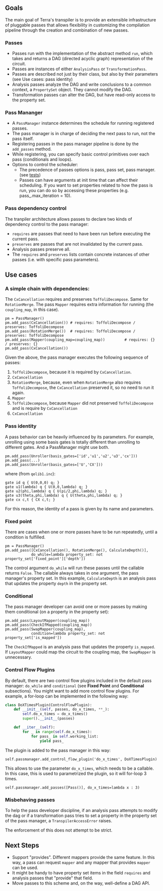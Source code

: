 ## Goals
The main goal of Terra's transpiler is to provide an extensible infrastructure of pluggable passes that allows flexibility in customizing the compilation pipeline through the creation and combination of new passes.

### Passes
- Passes run with the implementation of the abstract method `run`, which takes and returns a DAG (directed acyclic graph) representation of the circuit.
- Passes are instances of either `AnalysisPass` or `TransformationPass`.
- Passes are described not just by their class, but also by their parameters (see Use cases: pass identity)
- Analysis passes analyze the DAG and write conclusions to a common context, a `PropertySet` object. They cannot modify the DAG.
- Transformation passes can alter the DAG, but have read-only access to the property set.

### Pass Mananger
- A `PassManager` instance determines the schedule for running registered passes.
- The pass manager is in charge of deciding the next pass to run, not the pass itself.
- Registering passes in the pass manager pipeline is done by the `add_passes` method.
- While registering, you can specify basic control primitives over each pass (conditionals and loops).
- Options to control the scheduler:
	- The precedence of passes options is pass, pass set, pass manager. (see [tests](https://github.com/Qiskit/qiskit-terra/master/test/transpiler/test_pass_scheduler.py))
	- Passes can have arguments at init time that can affect their scheduling. If you want to set properties related to how the pass is run, you can do so by accessing these properties (e.g. pass_.max_iteration = 10).


### Pass dependency control
The tranpiler architecture allows passes to declare two kinds of dependency control to the pass manager:
- `requires` are passes that need to have been run before executing the current pass.
- `preserves` are passes that are not invalidated by the current pass.
- Analysis passes preserve all.
- The `requires` and `preserves` lists contain concrete instances of other passes (i.e. with specific pass parameters).

## Use cases
### A simple chain with dependencies:
The `CxCancellation` requires and preserves `ToffoliDecompose`. Same for `RotationMerge`. The pass `Mapper` requires extra information for running (the `coupling_map`, in this case).

```
pm = PassManager()
pm.add_pass(CxCancellation()) # requires: ToffoliDecompose / preserves: ToffoliDecompose
pm.add_pass(RotationMerge())  # requires: ToffoliDecompose / preserves: ToffoliDecompose
pm.add_pass(Mapper(coupling_map=coupling_map))         # requires: {} / preserves: {}
pm.add_pass(CxCancellation())
```

Given the above, the pass manager executes the following sequence of passes:

1. `ToffoliDecompose`, because it is required by `CxCancellation`.
2. `CxCancellation`
3. `RotationMerge`, because, even when `RotationMerge` also requires `ToffoliDecompose`, the `CxCancellation` preserved it, so no need to run it again.
4. `Mapper`
1. `ToffoliDecompose`, because `Mapper` did not preserved `ToffoliDecompose` and is require by `CxCancellation`
2. `CxCancellation`

### Pass identity
A pass behavior can be heavily influenced by its parameters. For example, unrolling using some basis gates is totally different than unrolling to different gates. And a PassManager might use both.

```
pm.add_pass(Unroller(basis_gates=['id','u1','u2','u3','cx']))
pm.add_pass(...)
pm.add_pass(Unroller(basis_gates=['U','CX']))
```

where (from `qelib1.inc`):

```
gate id q { U(0,0,0) q; }
gate u1(lambda) q { U(0,0,lambda) q; }
gate u2(phi,lambda) q { U(pi/2,phi,lambda) q; }
gate u3(theta,phi,lambda) q { U(theta,phi,lambda) q; }
gate cx c,t { CX c,t; }
```

For this reason, the identity of a pass is given by its name and parameters.

### Fixed point
There are cases when one or more passes have to be run repeatedly, until a condition is fulfilled.

```
pm = PassManager()
pm.add_pass([CxCancellation(), RotationMerge(), CalculateDepth()],
            do_while=lambda property_set: not property_set['fixed_point']['depth'])
```
The control argument `do_while` will run these passes until the callable returns `False`. The callable always takes in one argument, the pass manager's property set. In this example, `CalculateDepth` is an analysis pass that updates the property `depth` in the property set.

### Conditional 
The pass manager developer can avoid one or more passes by making them conditional (on a property in the property set):

```
pm.add_pass(LayoutMapper(coupling_map))
pm.add_pass(CheckIfMapped(coupling_map))
pm.add_pass(SwapMapper(coupling_map),
            condition=lambda property_set: not property_set['is_mapped'])
``` 

The `CheckIfMapped` is an analysis pass that updates the property `is_mapped`. If `LayoutMapper` could map the circuit to the coupling map, the `SwapMapper` is unnecessary.

### Control Flow Plugins
By default, there are two control flow plugins included in the default pass manager: `do_while` and `conditional` (see **Fixed Point** and **Conditional** subsections). You might want to add more control flow plugins. For example, a for-loop can be implemented in the following way:
```Python
class DoXTimesPlugin(ControlFlowPlugin):
    def __init__(self, passes, do_x_times, **_):
        self.do_x_times = do_x_times()
        super().__init__(passes)

    def __iter__(self):
        for _ in range(self.do_x_times):
            for pass_ in self.working_list:
                yield pass_
```
The plugin is added to the pass manager in this way:
```
self.passmanager.add_control_flow_plugin('do_x_times', DoXTimesPlugin)
```
This allows to use the parameter `do_x_times`, which needs to be a callable. In this case, this is used to parametrized the plugin, so it will for-loop 3 times.
```
self.passmanager.add_passes([Pass()], do_x_times=lambda x : 3)
```

### Misbehaving passes
To help the pass developer discipline, if an analysis pass attempts to modify the dag or if a transformation pass tries to set a property in the property set of the pass manager, a `TranspilerAccessError` raises.

The enforcement of this does not attempt to be strict.

## Next Steps

* Support "provides". Different mappers provide the same feature. In this way, a pass can request `mapper` and any mapper that provides `mapper` can be used.
* It might be handy to have property set items in the field `requires` and analysis passes that "provide" that field.
* Move passes to this scheme and, on the way, well-define a DAG API.
